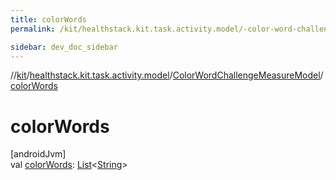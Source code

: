 ```yaml
---
title: colorWords
permalink: /kit/healthstack.kit.task.activity.model/-color-word-challenge-measure-model/color-words.html

sidebar: dev_doc_sidebar
---
```

//[kit](../../../kit.html)/[healthstack.kit.task.activity.model](../index.html)/[ColorWordChallengeMeasureModel](index.html)/[colorWords](color-words.html)



# colorWords



[androidJvm]\
val [colorWords](color-words.html): [List](https://kotlinlang.org/api/latest/jvm/stdlib/kotlin.collections/-list/index.html)&lt;[String](https://kotlinlang.org/api/latest/jvm/stdlib/kotlin/-string/index.html)&gt;





